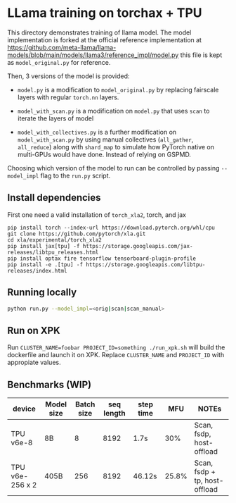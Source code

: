 # LLama training on torchax + TPU

This directory demonstrates training of llama model. The model implementation is forked
at the official reference implementation at https://github.com/meta-llama/llama-models/blob/main/models/llama3/reference_impl/model.py
this file is kept as `model_original.py` for reference.

Then, 3 versions of the model is provided: 

* `model.py` is a modification to `model_original.py` by replacing fairscale layers
with regular `torch.nn` layers.

* `model_with_scan.py` is a modification on `model.py` that uses `scan` to iterate
  the layers of model

* `model_with_collectives.py` is a further modification on `model_with_scan.py` by
  using manual collectives (`all_gather`, `all_reduce`) along with `shard_map` to simulate
  how PyTorch native on multi-GPUs would have done. Instead of relying on GSPMD.

Choosing which version of the model to run can be controlled by passing
`--model_impl` flag to the `run.py` script.


## Install dependencies

First one need a valid installation of `torch_xla2`, torch, and jax

```
pip install torch --index-url https://download.pytorch.org/whl/cpu
git clone https://github.com/pytorch/xla.git
cd xla/experimental/torch_xla2
pip install jax[tpu] -f https://storage.googleapis.com/jax-releases/libtpu_releases.html
pip install optax fire tensorflow tensorboard-plugin-profile
pip install -e .[tpu] -f https://storage.googleapis.com/libtpu-releases/index.html
```

## Running locally

```bash
python run.py --model_impl=<orig|scan|scan_manual>
```

## Run on XPK


Run `CLUSTER_NAME=foobar PROJECT_ID=something ./run_xpk.sh` will build the dockerfile and launch it on XPK.
Replace `CLUSTER_NAME` and `PROJECT_ID` with appropiate values.


## Benchmarks (WIP)
|device| Model size | Batch size | seq length | step time | MFU | NOTEs|
|-------| ----- | ----- | ----- | ----- | ----- | ---|
|TPU v6e-8| 8B |        8 |      8192 | 1.7s | 30% | Scan, fsdp, host-offload|
|TPU v6e-256 x 2| 405B | 256 | 8192 | 46.12s | 25.8% | Scan, fsdp + tp, host-offload|



